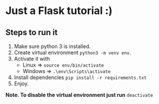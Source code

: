 # Just a Flask tutorial :)

## Steps to run it

1. Make sure python 3 is installed.
2. Create virtual environment `python3 -m venv env`.
3. Activate it with
   - Linux => `source env/bin/activate`
   - Windows => `.\env\Scripts\activate`
4. Install dependencies `pip install -r requirements.txt`
5. Enjoy.

**Note. To disable the virtual environment just run** `deactivate`
